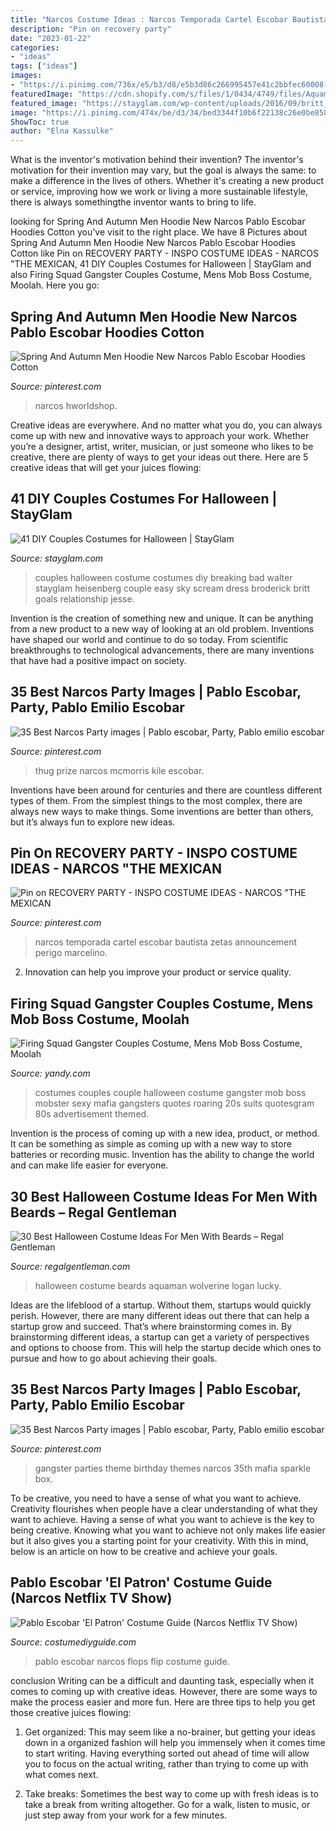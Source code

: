 ```yaml
---
title: "Narcos Costume Ideas : Narcos Temporada Cartel Escobar Bautista Zetas Announcement Perigo Marcelino"
description: "Pin on recovery party"
date: "2023-01-22"
categories:
- "ideas"
tags: ["ideas"]
images:
- "https://i.pinimg.com/736x/e5/b3/d8/e5b3d86c266995457e41c2bbfec60008.jpg"
featuredImage: "https://cdn.shopify.com/s/files/1/0434/4749/files/Aquaman_grande.jpg?v=1508159034"
featured_image: "https://stayglam.com/wp-content/uploads/2016/09/britt_broderick_11313539_551523921667122_1842509689_n.jpg"
image: "https://i.pinimg.com/474x/be/d3/34/bed3344f10b6f22138c26e0be8584a70.jpg"
ShowToc: true
author: "Elna Kassulke"
---
```



What is the inventor's motivation behind their invention?
The inventor's motivation for their invention may vary, but the goal is always the same: to make a difference in the lives of others. Whether it's creating a new product or service, improving how we work or living a more sustainable lifestyle, there is always somethingthe inventor wants to bring to life.

	

		
looking for Spring And Autumn Men Hoodie New Narcos Pablo Escobar Hoodies Cotton you've visit to the right place. We have 8 Pictures about Spring And Autumn Men Hoodie New Narcos Pablo Escobar Hoodies Cotton like Pin on RECOVERY PARTY - INSPO COSTUME IDEAS - NARCOS &quot;THE MEXICAN, 41 DIY Couples Costumes for Halloween | StayGlam and also Firing Squad Gangster Couples Costume, Mens Mob Boss Costume, Moolah. Here you go:
		
    
## Spring And Autumn Men Hoodie New Narcos Pablo Escobar Hoodies Cotton

<img loading=lazy src="https://i.pinimg.com/474x/be/d3/34/bed3344f10b6f22138c26e0be8584a70.jpg" onerror="this.onerror=null;this.src='https://tse3.mm.bing.net/th?id=OIP.-a7rpEXdqjB1D1f_bTZ-cQAAAA&amp;pid=15.1';" alt="Spring And Autumn Men Hoodie New Narcos Pablo Escobar Hoodies Cotton">

_Source: pinterest.com_

>narcos hworldshop. 

	

Creative ideas are everywhere. And no matter what you do, you can always come up with new and innovative ways to approach your work. Whether you’re a designer, artist, writer, musician, or just someone who likes to be creative, there are plenty of ways to get your ideas out there. Here are 5 creative ideas that will get your juices flowing: 

    
## 41 DIY Couples Costumes For Halloween | StayGlam

<img loading=lazy src="https://stayglam.com/wp-content/uploads/2016/09/britt_broderick_11313539_551523921667122_1842509689_n.jpg" onerror="this.onerror=null;this.src='https://tse1.mm.bing.net/th?id=OIP.F0Mn0I3CEza7ETEyGE5BMQAAAA&amp;pid=15.1';" alt="41 DIY Couples Costumes for Halloween | StayGlam">

_Source: stayglam.com_

>couples halloween costume costumes diy breaking bad walter stayglam heisenberg couple easy sky scream dress broderick britt goals relationship jesse. 

	

Invention is the creation of something new and unique. It can be anything from a new product to a new way of looking at an old problem. Inventions have shaped our world and continue to do so today. From scientific breakthroughs to technological advancements, there are many inventions that have had a positive impact on society.

    
## 35 Best Narcos Party Images | Pablo Escobar, Party, Pablo Emilio Escobar

<img loading=lazy src="https://i.pinimg.com/474x/01/13/8b/01138b095642831b2ee9b997435350cb--james-bond-party-birthday-cake-toppers.jpg" onerror="this.onerror=null;this.src='https://tse1.mm.bing.net/th?id=OIP.zqaWX11mPfe-GgGzYTXayQAAAA&amp;pid=15.1';" alt="35 Best Narcos Party images | Pablo escobar, Party, Pablo emilio escobar">

_Source: pinterest.com_

>thug prize narcos mcmorris kile escobar. 

	

Inventions have been around for centuries and there are countless different types of them. From the simplest things to the most complex, there are always new ways to make things. Some inventions are better than others, but it’s always fun to explore new ideas.

    
## Pin On RECOVERY PARTY - INSPO COSTUME IDEAS - NARCOS &quot;THE MEXICAN

<img loading=lazy src="https://i.pinimg.com/736x/e5/b3/d8/e5b3d86c266995457e41c2bbfec60008.jpg" onerror="this.onerror=null;this.src='https://tse4.mm.bing.net/th?id=OIP._43YaWK1nW28kWLoHI-TIAAAAA&amp;pid=15.1';" alt="Pin on RECOVERY PARTY - INSPO COSTUME IDEAS - NARCOS &quot;THE MEXICAN">

_Source: pinterest.com_

>narcos temporada cartel escobar bautista zetas announcement perigo marcelino. 

	

2. Innovation can help you improve your product or service quality.

    
## Firing Squad Gangster Couples Costume, Mens Mob Boss Costume, Moolah

<img loading=lazy src="http://assets.yandycdn.com/Products/CC_01189_EM_9881_CPL_CST2014.jpg" onerror="this.onerror=null;this.src='https://tse3.mm.bing.net/th?id=OIP.av1j76LPLRTOZ3xrwCoEVwAAAA&amp;pid=15.1';" alt="Firing Squad Gangster Couples Costume, Mens Mob Boss Costume, Moolah">

_Source: yandy.com_

>costumes couples couple halloween costume gangster mob boss mobster sexy mafia gangsters quotes roaring 20s suits quotesgram 80s advertisement themed. 

	

Invention is the process of coming up with a new idea, product, or method. It can be something as simple as coming up with a new way to store batteries or recording music. Invention has the ability to change the world and can make life easier for everyone.

    
## 30 Best Halloween Costume Ideas For Men With Beards – Regal Gentleman

<img loading=lazy src="https://cdn.shopify.com/s/files/1/0434/4749/files/Aquaman_grande.jpg?v=1508159034" onerror="this.onerror=null;this.src='https://tse1.mm.bing.net/th?id=OIP.NbN4XmTpvJ6ovDi3iVe04QHaF7&amp;pid=15.1';" alt="30 Best Halloween Costume Ideas For Men With Beards – Regal Gentleman">

_Source: regalgentleman.com_

>halloween costume beards aquaman wolverine logan lucky. 

	

Ideas are the lifeblood of a startup. Without them, startups would quickly perish. However, there are many different ideas out there that can help a startup grow and succeed. That’s where brainstorming comes in. By brainstorming different ideas, a startup can get a variety of perspectives and options to choose from. This will help the startup decide which ones to pursue and how to go about achieving their goals.

    
## 35 Best Narcos Party Images | Pablo Escobar, Party, Pablo Emilio Escobar

<img loading=lazy src="https://i.pinimg.com/236x/5d/46/d4/5d46d412d1c667f129b0ae5f9da3ac06--gangster-party-theme-parties.jpg" onerror="this.onerror=null;this.src='https://tse4.mm.bing.net/th?id=OIP.O5zV8IWvnB-X2sZ7eElzdAHaJ2&amp;pid=15.1';" alt="35 Best Narcos Party images | Pablo escobar, Party, Pablo emilio escobar">

_Source: pinterest.com_

>gangster parties theme birthday themes narcos 35th mafia sparkle box. 

	

To be creative, you need to have a sense of what you want to achieve.
Creativity flourishes when people have a clear understanding of what they want to achieve. Having a sense of what you want to achieve is the key to being creative. Knowing what you want to achieve not only makes life easier but it also gives you a starting point for your creativity. With this in mind, below is an article on how to be creative and achieve your goals.

    
## Pablo Escobar &#039;El Patron&#039; Costume Guide (Narcos Netflix TV Show)

<img loading=lazy src="https://costumediyguide.com/wp-content/uploads/2017/01/pablo-escobar-narcos-flip-flops.jpg" onerror="this.onerror=null;this.src='https://tse2.mm.bing.net/th?id=OIP.pO29e08LOiI1_m_Ea5UJowHaEU&amp;pid=15.1';" alt="Pablo Escobar &#039;El Patron&#039; Costume Guide (Narcos Netflix TV Show)">

_Source: costumediyguide.com_

>pablo escobar narcos flops flip costume guide. 

	

conclusion
Writing can be a difficult and daunting task, especially when it comes to coming up with creative ideas. However, there are some ways to make the process easier and more fun. Here are three tips to help you get those creative juices flowing:
1. Get organized: This may seem like a no-brainer, but getting your ideas down in a organized fashion will help you immensely when it comes time to start writing. Having everything sorted out ahead of time will allow you to focus on the actual writing, rather than trying to come up with what comes next.

2. Take breaks: Sometimes the best way to come up with fresh ideas is to take a break from writing altogether. Go for a walk, listen to music, or just step away from your work for a few minutes.

